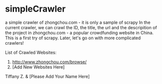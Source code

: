 # simpleCrawler
a simple crawler of zhongchou.com -  it is only a sample of scrapy
In the current crawler, we can crawl the ID, the title, the url and the descripition of the project in zhongchou.com - a popular crowdfunding website in China.
This is a first try of scrapy. Later, let's go on with more complicated crawlers!

List of Crawled Websites:
1. http://www.zhongchou.com/browse/
2. [Add New Websites Here]

Tiffany Z. & [Please Add Your Name Here]
